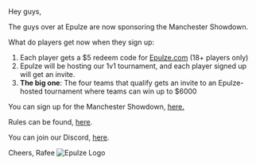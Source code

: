 Hey guys, 

The guys over at Epulze are now sponsoring the Manchester Showdown.

What do players get now when they sign up: 

1. Each player gets a $5 redeem code for [Epulze.com](https://epulze.com/) (18+ players only)
2. Epulze will be hosting our 1v1 tournament, and each player signed up will get an invite.
3. **The big one**: The four teams that qualify gets an invite to an Epulze-hosted tournament where teams can win up to $6000

You can sign up for the Manchester Showdown, [here.](http://bit.ly/TMSSignUp)

Rules can be found, [here](http://bit.ly/TMSRules).

You can join our Discord, [here](https://discord.gg/b45g8HF).

Cheers, 
Rafee
 ![Epulze Logo](https://i.imgur.com/Dzv2Wkh.png)
